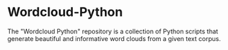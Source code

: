 # Wordcloud-Python
The "Wordcloud Python" repository is a collection of Python scripts that generate beautiful and informative word clouds from a given text corpus.
